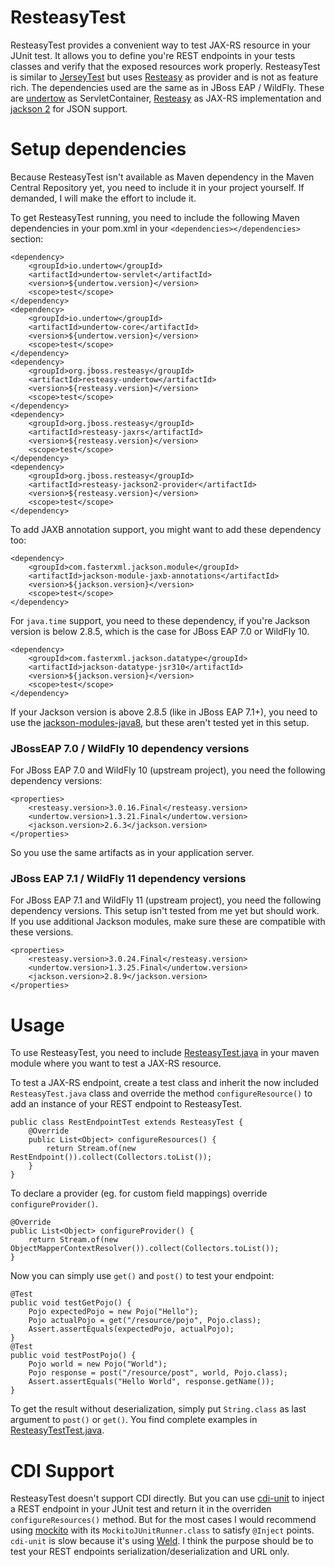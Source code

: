 # ResteasyTest
ResteasyTest provides a convenient way to test JAX-RS resource in your JUnit test. It allows you to define you're REST endpoints in your tests classes and verify that the exposed resources work properly. ResteasyTest is similar to [JerseyTest](https://github.com/jersey/jersey/blob/master/test-framework/core/src/main/java/org/glassfish/jersey/test/JerseyTest.java) but uses [Resteasy](https://resteasy.github.io/) as provider and is not as feature rich. The dependencies used are the same as in JBoss EAP / WildFly. These are [undertow](http://undertow.io/) as ServletContainer, [Resteasy](https://resteasy.github.io/) as JAX-RS implementation and [jackson 2](https://github.com/FasterXML/jackson) for JSON support. 

# Setup dependencies
Because ResteasyTest isn't available as Maven dependency in the Maven Central Repository yet, you need to include it in your project yourself. If demanded, I will make the effort to include it. 

To get ResteasyTest running, you need to include the following Maven dependencies in your pom.xml in your `<dependencies></dependencies>` section:
```
<dependency>
    <groupId>io.undertow</groupId>
    <artifactId>undertow-servlet</artifactId>
    <version>${undertow.version}</version>
    <scope>test</scope>
</dependency>
<dependency>
    <groupId>io.undertow</groupId>
    <artifactId>undertow-core</artifactId>
    <version>${undertow.version}</version>
    <scope>test</scope>    
</dependency>
<dependency>
    <groupId>org.jboss.resteasy</groupId>
    <artifactId>resteasy-undertow</artifactId>
    <version>${resteasy.version}</version>
    <scope>test</scope>
</dependency>
<dependency>
    <groupId>org.jboss.resteasy</groupId>
    <artifactId>resteasy-jaxrs</artifactId>
    <version>${resteasy.version}</version>
    <scope>test</scope>
</dependency>
<dependency>
    <groupId>org.jboss.resteasy</groupId>
    <artifactId>resteasy-jackson2-provider</artifactId>
    <version>${resteasy.version}</version>
    <scope>test</scope>
</dependency>
```
To add JAXB annotation support, you might want to add these dependency too:
```
<dependency>
    <groupId>com.fasterxml.jackson.module</groupId>
    <artifactId>jackson-module-jaxb-annotations</artifactId>
    <version>${jackson.version}</version>
    <scope>test</scope>
</dependency>
```

For `java.time` support, you need to these dependency, if you're Jackson version is below 2.8.5, which is the case for JBoss EAP 7.0 or WildFly 10. 
```
<dependency>
    <groupId>com.fasterxml.jackson.datatype</groupId>
    <artifactId>jackson-datatype-jsr310</artifactId>
    <version>${jackson.version}</version>
    <scope>test</scope>
</dependency>
```
If your Jackson version is above 2.8.5 (like in JBoss EAP 7.1+), you need to use the [jackson-modules-java8](https://github.com/FasterXML/jackson-modules-java8), but these aren't tested yet in this setup. 

### JBossEAP 7.0 / WildFly 10 dependency versions
For JBoss EAP 7.0 and WildFly 10 (upstream project), you need the following dependency versions:
```
<properties>
    <resteasy.version>3.0.16.Final</resteasy.version>
    <undertow.version>1.3.21.Final</undertow.version>
    <jackson.version>2.6.3</jackson.version>
</properties>
```
So you use the same artifacts as in your application server. 

### JBoss EAP 7.1 / WildFly 11 dependency versions
For JBoss EAP 7.1 and WildFly 11 (upstream project), you need the following dependency versions. This setup isn't tested from me yet but should work. If you use additional Jackson modules, make sure these are compatible with these versions.
```
<properties>
    <resteasy.version>3.0.24.Final</resteasy.version>
    <undertow.version>1.3.25.Final</undertow.version>
    <jackson.version>2.8.9</jackson.version>
</properties>
```

# Usage
To use ResteasyTest, you need to include [ResteasyTest.java](https://raw.githubusercontent.com/niiku/resteasy-test/master/src/main/java/io/nikio/jaxrs/ResteasyTest.java) in your maven module where you want to test a JAX-RS resource. 

To test a JAX-RS endpoint, create a test class and inherit the now included `ResteasyTest.java` class and override the method `configureResource()` to add an instance of your REST endpoint to ResteasyTest. 
```
public class RestEndpointTest extends ResteasyTest {
    @Override
    public List<Object> configureResources() {
        return Stream.of(new RestEndpoint()).collect(Collectors.toList());
    }
}
```
To declare a provider (eg. for custom field mappings) override `configureProvider()`.
```
@Override
public List<Object> configureProvider() {
    return Stream.of(new ObjectMapperContextResolver()).collect(Collectors.toList());
}
```

Now you can simply use `get()` and `post()` to test your endpoint:
```
@Test
public void testGetPojo() {
    Pojo expectedPojo = new Pojo("Hello");
    Pojo actualPojo = get("/resource/pojo", Pojo.class);
    Assert.assertEquals(expectedPojo, actualPojo);
}
@Test
public void testPostPojo() {
    Pojo world = new Pojo("World");
    Pojo response = post("/resource/post", world, Pojo.class);
    Assert.assertEquals("Hello World", response.getName());
}
```
To get the result without deserialization, simply put `String.class` as last argument to `post()` or `get()`. You find complete examples in [ResteasyTestTest.java](https://github.com/niiku/resteasy-test/blob/master/src/test/java/io/nikio/jaxrs/ResteasyTestTest.java). 


# CDI Support
ResteasyTest doesn't support CDI directly. But you can use [cdi-unit](http://bryncooke.github.io/cdi-unit/) to inject a REST endpoint in your JUnit test and return it in the overriden `configureResources()` method. But for the most cases I would recommend using [mockito](http://site.mockito.org/) with its `MockitoJUnitRunner.class` to satisfy `@Inject` points. `cdi-unit` is slow because it's using [Weld](http://weld.cdi-spec.org/). I think the purpose should be to test your REST endpoints serialization/deserialization and URL only. 